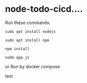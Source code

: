 # node-todo-cicd.... 
Run these commands:


`sudo apt install nodejs`


`sudo apt install npm`


`npm install`

`node app.js`

or Run by docker compose

test

